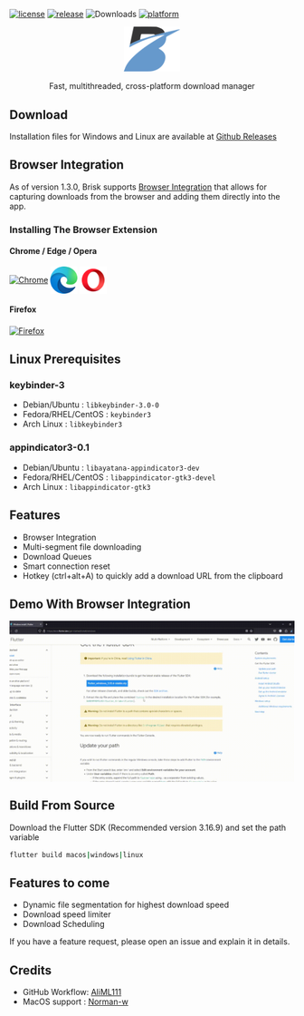 [![license](https://img.shields.io/github/license/AminBhst/brisk)](https://github.com/AminBhst/brisk/blob/main/LICENSE)
[![release](https://img.shields.io/github/v/release/AminBhst/brisk)](https://github.com/AminBhst/brisk/releases)
![Downloads](https://img.shields.io/github/downloads/AminBhst/brisk/total.svg)
[![platform](https://img.shields.io/badge/platform-Windows%20%7C%20Linux%20%7C%20MacOS-blue)]()
<p align="center">
<img width="100" src="assets/icons/logo.png" alt="Brisk">
<p align="center"> Fast, multithreaded, cross-platform download manager</pal>
</p>

## Download

Installation files for Windows and Linux are available
at [Github Releases](https://github.com/AminBhst/brisk/releases/)

## Browser Integration
As of version 1.3.0, Brisk supports [Browser Integration](https://github.com/AminBhst/brisk-browser-extension) that allows for capturing downloads from the browser and adding them directly into the app.

### Installing The Browser Extension
#### Chrome / Edge / Opera
[link-chrome]: https://github.com/AminBhst/brisk-browser-extension/releases/latest 'Version published on Chrome Web Store'

[<img src="https://raw.githubusercontent.com/alrra/browser-logos/90fdf03c/src/chrome/chrome.svg" width="48" alt="Chrome" valign="middle">][link-chrome] [<img src="https://raw.githubusercontent.com/alrra/browser-logos/90fdf03c/src/edge/edge.svg" width="48" alt="Edge" valign="middle">][link-chrome] [<img src="https://raw.githubusercontent.com/alrra/browser-logos/90fdf03c/src/opera/opera.svg" width="48" alt="Opera" valign="middle">][link-chrome]

#### Firefox
[link-firefox]: https://addons.mozilla.org/en-US/firefox/addon/brisk/

[<img src="https://raw.githubusercontent.com/alrra/browser-logos/90fdf03c/src/firefox/firefox.svg" width="48" alt="Firefox" valign="middle">][link-firefox]
## Linux Prerequisites

### keybinder-3
- Debian/Ubuntu : ```libkeybinder-3.0-0```
- Fedora/RHEL/CentOS : ```keybinder3```
- Arch Linux : ```libkeybinder3```

### appindicator3-0.1
- Debian/Ubuntu : ```libayatana-appindicator3-dev```
- Fedora/RHEL/CentOS : ```libappindicator-gtk3-devel```
- Arch Linux : ```libappindicator-gtk3```

## Features

- Browser Integration
- Multi-segment file downloading
- Download Queues
- Smart connection reset
- Hotkey (ctrl+alt+A) to quickly add a download URL from the clipboard

## Demo With Browser Integration

<img align="center" width="850" src="assets/Brisk-Demo.gif">

## Build From Source

Download the Flutter SDK (Recommended version 3.16.9) and set the path variable

```bash
flutter build macos|windows|linux
```

## Features to come

- Dynamic file segmentation for highest download speed
- Download speed limiter
- Download Scheduling

If you have a feature request, please open an issue and explain it in details.

## Credits
- GitHub Workflow: [AliML111](https://github.com/AliML111)
- MacOS support : [Norman-w](https://github.com/Norman-w)
